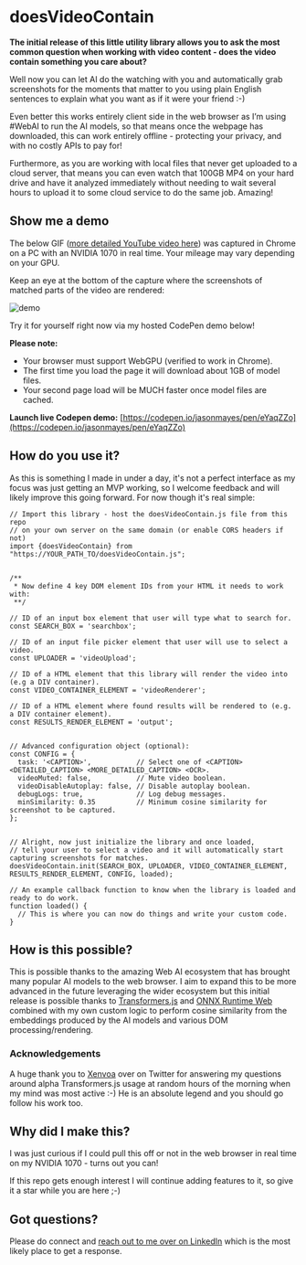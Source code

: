 # doesVideoContain

**The initial release of this little utility library allows you to ask the most common question when working with video content - does the video contain something you care about?**

Well now you can let AI do the watching with you and automatically grab screenshots for the moments that matter to you using plain English sentences to explain what you want as if it were your friend :-)

Even better this works entirely client side in the web browser as I’m using #WebAI to run the AI models, so that means once the webpage has downloaded, this can work entirely offline - protecting your privacy, and with no costly APIs to pay for! 

Furthermore, as you are working with local files that never get uploaded to a cloud server, that means you can even watch that 100GB MP4 on your hard drive and have it analyzed immediately without needing to wait several hours to upload it to some cloud service to do the same job. Amazing!


## Show me a demo

The below GIF ([more detailed YouTube video here](https://www.youtube.com/watch?v=3FrYr13RL1E)) was captured in Chrome on a PC with an NVIDIA 1070 in real time. Your mileage may vary depending on your GPU.

Keep an eye at the bottom of the capture where the screenshots of matched parts of the video are rendered:

![demo](https://github.com/jasonmayes/doesVideoContain/blob/main/demo.gif?raw=true)

Try it for yourself right now via my hosted CodePen demo below!

**Please note:**
* Your browser must support WebGPU (verified to work in Chrome).
* The first time you load the page it will download about 1GB of model files.
* Your second page load will be MUCH faster once model files are cached.

**Launch live Codepen demo:** [https://codepen.io/jasonmayes/pen/eYaqZZo](https://codepen.io/jasonmayes/pen/eYaqZZo)


## How do you use it?

As this is something I made in under a day, it's not a perfect interface as my focus was just getting an MVP working, so I welcome feedback and will likely improve this going forward. For now though it's real simple:

```
// Import this library - host the doesVideoContain.js file from this repo
// on your own server on the same domain (or enable CORS headers if not)
import {doesVideoContain} from "https://YOUR_PATH_TO/doesVideoContain.js";


/**
 * Now define 4 key DOM element IDs from your HTML it needs to work with:
 **/

// ID of an input box element that user will type what to search for.
const SEARCH_BOX = 'searchbox';

// ID of an input file picker element that user will use to select a video.
const UPLOADER = 'videoUpload';

// ID of a HTML element that this library will render the video into (e.g a DIV container).
const VIDEO_CONTAINER_ELEMENT = 'videoRenderer';

// ID of a HTML element where found results will be rendered to (e.g. a DIV container element).
const RESULTS_RENDER_ELEMENT = 'output';


// Advanced configuration object (optional):
const CONFIG = {
  task: '<CAPTION>',           // Select one of <CAPTION> <DETAILED_CAPTION> <MORE_DETAILED_CAPTION> <OCR>.
  videoMuted: false,           // Mute video boolean.
  videoDisableAutoplay: false, // Disable autoplay boolean.
  debugLogs: true,             // Log debug messages.
  minSimilarity: 0.35          // Minimum cosine similarity for screenshot to be captured.
};


// Alright, now just initialize the library and once loaded, 
// tell your user to select a video and it will automatically start capturing screenshots for matches.
doesVideoContain.init(SEARCH_BOX, UPLOADER, VIDEO_CONTAINER_ELEMENT, RESULTS_RENDER_ELEMENT, CONFIG, loaded);

// An example callback function to know when the library is loaded and ready to do work.
function loaded() {
  // This is where you can now do things and write your custom code.
}
```


## How is this possible?

This is possible thanks to the amazing Web AI ecosystem that has brought many popular AI models to the web browser. I aim to expand this to be more advanced in the future leveraging the wider ecosystem but this initial release is possible thanks to [Transformers.js](https://huggingface.co/docs/transformers.js/en/index) and [ONNX Runtime Web](https://onnxruntime.ai/docs/tutorials/web/) combined with my own custom logic to perform cosine similarity from the embeddings produced by the AI models and various DOM processing/rendering.

### Acknowledgements

A huge thank you to [Xenvoa](https://twitter.com/xenovacom) over on Twitter for answering my questions around alpha Transformers.js usage at random hours of the morning when my mind was most active :-) He is an absolute legend and you should go follow his work too.


## Why did I make this?

I was just curious if I could pull this off or not in the web browser in real time on my NVIDIA 1070 - turns out you can!

If this repo gets enough interest I will continue adding features to it, so give it a star while you are here ;-)


## Got questions?

Please do connect and [reach out to me over on LinkedIn](https://www.linkedin.com/in/webai/) which is the most likely place to get a response.
